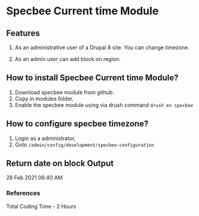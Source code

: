 # Specbee Current time Module

## Features

1. As an administrative user of a Drupal 8 site.
You can change timezone.

2. As an admin user can add block on region.

## How to install Specbee Current time Module?

1. Download specbee module from github.
2. Copy in modules folder.
3. Enable the specbee module using via drush command `drush en specbee`

## How to configure specbee timezone?

1. Login as a administrator,
2. Goto `/admin/config/development/specbee-configuration`

## Return date on block Output

  28 Feb 2021 06:40 AM



### References

Total Coding Time - 2 Hours
